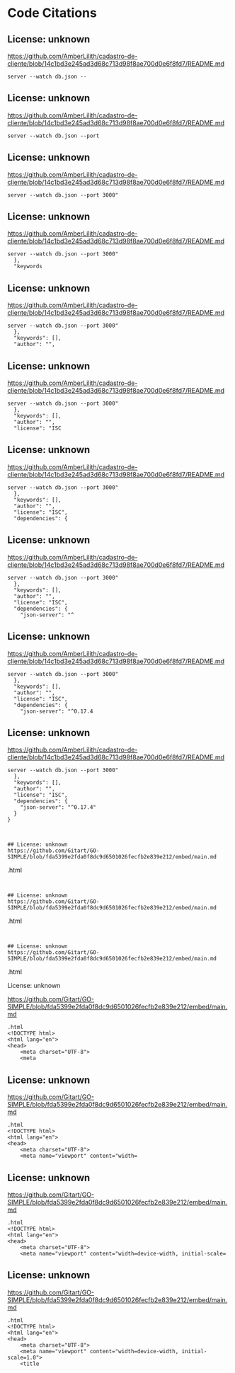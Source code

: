 # Code Citations

## License: unknown
https://github.com/AmberLilith/cadastro-de-cliente/blob/14c1bd3e245ad3d68c713d98f8ae700d0e6f8fd7/README.md

```
server --watch db.json --
```


## License: unknown
https://github.com/AmberLilith/cadastro-de-cliente/blob/14c1bd3e245ad3d68c713d98f8ae700d0e6f8fd7/README.md

```
server --watch db.json --port 
```


## License: unknown
https://github.com/AmberLilith/cadastro-de-cliente/blob/14c1bd3e245ad3d68c713d98f8ae700d0e6f8fd7/README.md

```
server --watch db.json --port 3000"
```


## License: unknown
https://github.com/AmberLilith/cadastro-de-cliente/blob/14c1bd3e245ad3d68c713d98f8ae700d0e6f8fd7/README.md

```
server --watch db.json --port 3000"
  },
  "keywords
```


## License: unknown
https://github.com/AmberLilith/cadastro-de-cliente/blob/14c1bd3e245ad3d68c713d98f8ae700d0e6f8fd7/README.md

```
server --watch db.json --port 3000"
  },
  "keywords": [],
  "author": "",
```


## License: unknown
https://github.com/AmberLilith/cadastro-de-cliente/blob/14c1bd3e245ad3d68c713d98f8ae700d0e6f8fd7/README.md

```
server --watch db.json --port 3000"
  },
  "keywords": [],
  "author": "",
  "license": "ISC
```


## License: unknown
https://github.com/AmberLilith/cadastro-de-cliente/blob/14c1bd3e245ad3d68c713d98f8ae700d0e6f8fd7/README.md

```
server --watch db.json --port 3000"
  },
  "keywords": [],
  "author": "",
  "license": "ISC",
  "dependencies": {
```


## License: unknown
https://github.com/AmberLilith/cadastro-de-cliente/blob/14c1bd3e245ad3d68c713d98f8ae700d0e6f8fd7/README.md

```
server --watch db.json --port 3000"
  },
  "keywords": [],
  "author": "",
  "license": "ISC",
  "dependencies": {
    "json-server": "^
```


## License: unknown
https://github.com/AmberLilith/cadastro-de-cliente/blob/14c1bd3e245ad3d68c713d98f8ae700d0e6f8fd7/README.md

```
server --watch db.json --port 3000"
  },
  "keywords": [],
  "author": "",
  "license": "ISC",
  "dependencies": {
    "json-server": "^0.17.4
```


## License: unknown
https://github.com/AmberLilith/cadastro-de-cliente/blob/14c1bd3e245ad3d68c713d98f8ae700d0e6f8fd7/README.md

```
server --watch db.json --port 3000"
  },
  "keywords": [],
  "author": "",
  "license": "ISC",
  "dependencies": {
    "json-server": "^0.17.4"
  }
}
```
```


## License: unknown
https://github.com/Gitart/GO-SIMPLE/blob/fda5399e2fda0f8dc9d6501026fecfb2e839e212/embed/main.md

```
.html
<!DOCTYPE html>
```


## License: unknown
https://github.com/Gitart/GO-SIMPLE/blob/fda5399e2fda0f8dc9d6501026fecfb2e839e212/embed/main.md

```
.html
<!DOCTYPE html>
<html lang="en">

```


## License: unknown
https://github.com/Gitart/GO-SIMPLE/blob/fda5399e2fda0f8dc9d6501026fecfb2e839e212/embed/main.md

```
.html
<!DOCTYPE html>
<html lang="en">
<head>
    <meta charset="
```


## License: unknown
https://github.com/Gitart/GO-SIMPLE/blob/fda5399e2fda0f8dc9d6501026fecfb2e839e212/embed/main.md

```
.html
<!DOCTYPE html>
<html lang="en">
<head>
    <meta charset="UTF-8">
    <meta
```


## License: unknown
https://github.com/Gitart/GO-SIMPLE/blob/fda5399e2fda0f8dc9d6501026fecfb2e839e212/embed/main.md

```
.html
<!DOCTYPE html>
<html lang="en">
<head>
    <meta charset="UTF-8">
    <meta name="viewport" content="width=
```


## License: unknown
https://github.com/Gitart/GO-SIMPLE/blob/fda5399e2fda0f8dc9d6501026fecfb2e839e212/embed/main.md

```
.html
<!DOCTYPE html>
<html lang="en">
<head>
    <meta charset="UTF-8">
    <meta name="viewport" content="width=device-width, initial-scale=
```


## License: unknown
https://github.com/Gitart/GO-SIMPLE/blob/fda5399e2fda0f8dc9d6501026fecfb2e839e212/embed/main.md

```
.html
<!DOCTYPE html>
<html lang="en">
<head>
    <meta charset="UTF-8">
    <meta name="viewport" content="width=device-width, initial-scale=1.0">
    <title
```

